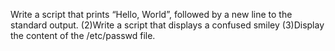 Write a script that prints “Hello, World”, followed by a new line to the standard output.
 (2)Write a script that displays a confused smiley 
(3)Display the content of the /etc/passwd file.
